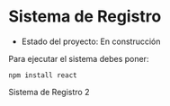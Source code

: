 <h1>Sistema de Registro</h1>

- Estado del proyecto: En construcción
  
Para ejecutar el sistema debes poner:
  
```npm install react```

Sistema de Registro 2
